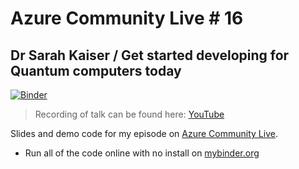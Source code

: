 # Azure Community Live # 16
## Dr Sarah Kaiser / Get started developing for Quantum computers today

[![Binder](https://mybinder.org/badge_logo.svg)](https://mybinder.org/v2/gh/crazy4pi314/azure-community-live/master)

> Recording of talk can be found here: [YouTube](https://www.youtube.com/watch?v=NdROr0zyMrI)

Slides and demo code for my episode on [Azure Community Live](https://azure-community.live/).

- Run all of the code online with no install on [mybinder.org](https://mybinder.org/v2/gh/crazy4pi314/azure-community-live/master)
